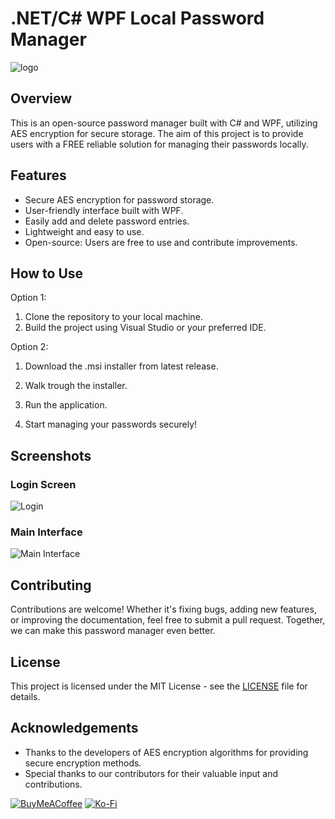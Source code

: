 # .NET/C# WPF Local Password Manager

![logo](https://github.com/Jerr279/Password-manager/assets/97632682/de7c2c2f-10be-4099-805a-f30b9fb1f358)

## Overview

This is an open-source password manager built with C# and WPF, utilizing AES encryption for secure storage. The aim of this project is to provide users with a FREE reliable solution for managing their passwords locally.

## Features

- Secure AES encryption for password storage.
- User-friendly interface built with WPF.
- Easily add and delete password entries.
- Lightweight and easy to use.
- Open-source: Users are free to use and contribute improvements.

## How to Use
Option 1:
1. Clone the repository to your local machine.
2. Build the project using Visual Studio or your preferred IDE.

Option 2:
1.  Download the .msi installer from latest release.
2.  Walk trough the installer.

3. Run the application.
4. Start managing your passwords securely!

## Screenshots

### Login Screen
![Login](https://github.com/Jerr279/Password-manager/assets/97632682/ef6ce9f7-3512-480e-b230-3f6d0328f3ee)


### Main Interface
![Main Interface](https://github.com/Jerr279/Password-manager/assets/97632682/3ed32bfe-566c-4324-ba69-8ba83c9d5eed)


## Contributing

Contributions are welcome! Whether it's fixing bugs, adding new features, or improving the documentation, feel free to submit a pull request. Together, we can make this password manager even better.

## License

This project is licensed under the MIT License - see the [LICENSE](LICENSE.txt) file for details.

## Acknowledgements

- Thanks to the developers of AES encryption algorithms for providing secure encryption methods.
- Special thanks to our contributors for their valuable input and contributions.

[![BuyMeACoffee](https://img.shields.io/badge/Buy%20Me%20a%20Coffee-ffdd00?style=for-the-badge&logo=buy-me-a-coffee&logoColor=black)](https://buymeacoffee.com/Jerr279) [![Ko-Fi](https://img.shields.io/badge/Ko--fi-F16061?style=for-the-badge&logo=ko-fi&logoColor=white)](https://ko-fi.com/jerrz) 
